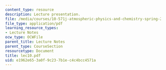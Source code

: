 ```yaml
---
content_type: resource
description: Lecture presentation.
file: /media/courses/10-571j-atmospheric-physics-and-chemistry-spring-2006/e1962e653a0f9c237b1ec4c4bcc4571a_lec10.pdf
file_type: application/pdf
learning_resource_types:
- Lecture Notes
ocw_type: OCWFile
parent_title: Lecture Notes
parent_type: CourseSection
resourcetype: Document
title: lec10.pdf
uid: e1962e65-3a0f-9c23-7b1e-c4c4bcc4571a
---
```

